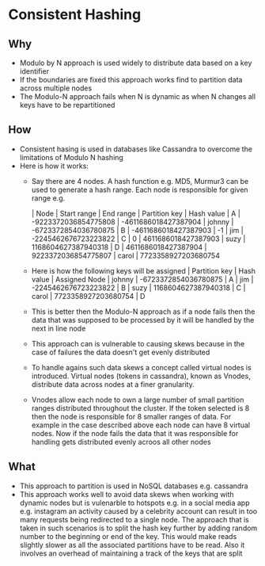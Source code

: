 # Consistent Hashing

## Why

- Modulo by N approach is used widely to distribute data based on a key identifier
- If the boundaries are fixed this approach works find to partition data across multiple nodes
- The Modulo-N approach fails when N is dynamic as when N changes all keys have to be repartitioned

## How

- Consistent hasing is used in databases like Cassandra to overcome the limitations of Modulo N hashing
- Here is how it works:
    - Say there are 4 nodes. A hash function e.g. MD5, Murmur3 can be used to generate a hash range. Each node is responsible for given range e.g. 

      | Node	    | Start range	              | End range	              | Partition key	    | Hash value
      | A	        | -9223372036854775808	    | -4611686018427387904	  | johnny	          | -6723372854036780875
      | B	        | -4611686018427387903	    | -1	                    | jim	              | -2245462676723223822
      | C	        | 0	                        | 4611686018427387903	    | suzy	            | 1168604627387940318
      | D	        | 4611686018427387904	      | 9223372036854775807	    | carol	            | 7723358927203680754
    - Here is how the following keys will be assigned
      | Partition key	    | Hash value              | Assigned Node
      | johnny	          | -6723372854036780875    | A
      | jim	              | -2245462676723223822    | B
      | suzy	            | 1168604627387940318     | C
      | carol	            | 7723358927203680754     | D
  - This is better then the Modulo-N approach as if a node fails then the data that was supposed to be processed by it will be handled by the next in line node
  - This approach can is vulnerable to causing skews because in the case of failures the data doesn't get evenly distributed
  - To handle agains such data skews a concept called virtual nodes is introduced. Virtual nodes (tokens in cassandra), known as Vnodes, distribute data across nodes at a finer granularity. 
  - Vnodes allow each node to own a large number of small partition ranges distributed throughout the cluster. If the token selected is 8 then the node is responsible for 8 smaller ranges of data. For example in the case described above each node can have 8 virtual nodes. Now if the node fails the data that it was responsible for handling gets distributed evenly acroos all other nodes

## What

  - This approach to partition is used in NoSQL databases e.g. cassandra
  - This approach works well to avoid data skews when working with dynamic nodes but is vulenarble to hotspots e.g. in a social media app e.g. instagram an activity caused by a celebrity account can result in too many requests being redirected to a single node. The approach that is taken in such scenarios is to split the hash key further by adding random number to the beginning or end of the key. This would make reads slightly slower as all the associated partitions have to be read. Also it involves an overhead of maintaining a track of the keys that are split

